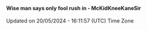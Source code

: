 #### Wise man says only fool rush in - McKidKneeKaneSir
Updated on 20/05/2024 - 16:11:57 (UTC) Time Zone
